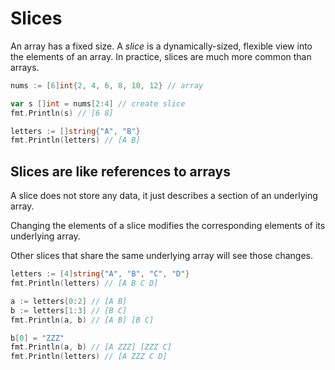 # Slices

An array has a fixed size. A *slice* is a dynamically-sized, flexible view into the elements of an array. 
In practice, slices are much more common than arrays.

```go
nums := [6]int{2, 4, 6, 8, 10, 12} // array

var s []int = nums[2:4] // create slice
fmt.Println(s) // [6 8]

letters := []string{"A", "B"}
fmt.Println(letters) // [A B]
```

## Slices are like references to arrays

A slice does not store any data, it just describes a section of an underlying array.

Changing the elements of a slice modifies the corresponding elements of its underlying array.

Other slices that share the same underlying array will see those changes.

```go
letters := [4]string{"A", "B", "C", "D"}
fmt.Println(letters) // [A B C D]

a := letters[0:2] // [A B]
b := letters[1:3] // [B C]
fmt.Println(a, b) // [A B] [B C]

b[0] = "ZZZ"
fmt.Println(a, b) // [A ZZZ] [ZZZ C]
fmt.Println(letters) // [A ZZZ C D]
```

